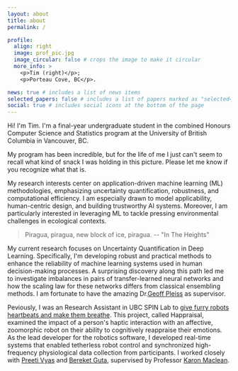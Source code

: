 ```yaml
---
layout: about
title: about
permalink: /

profile:
  align: right
  image: prof_pic.jpg
  image_circular: false # crops the image to make it circular
  more_info: >
    <p>Tim (right)</p>;
    <p>Porteau Cove, BC</p>.

news: true # includes a list of news items
selected_papers: false # includes a list of papers marked as "selected={true}"
social: true # includes social icons at the bottom of the page
---
```


Hi! I'm Tim. I'm a final-year undergraduate student in the combined Honours Computer Science and Statistics program at the University of British Columbia in Vancouver, BC.

My program has been incredible, but for the life of me I just can't seem to recall what kind of snack I was holding in this picture. Please let me know if you recognize what that is.

My research interests center on application-driven machine learning (ML) methodologies, emphasizing uncertainty quantification, robustness, and computational efficiency. I am especially drawn to model applicability, human-centric design, and building trustworthy AI systems. Moreover, I am particularly interested in leveraging ML to tackle pressing environmental challenges in ecological contexts.

> Piragua, piragua, new block of ice, piragua. -- "In The Heights"

My current research focuses on Uncertainty Quantification in Deep Learning. Specifically, I'm developing robust and practical methods to enhance the reliability of machine learning systems used in human decision-making processes. A surprising discovery along this path led me to investigate imbalances in pairs of transfer-learned neural networks and how the scaling law for these networks differs from classical ensembling methods. I am fortunate to have the amazing Dr.[Geoff Pleiss](https://geoffpleiss.com/) as supervisor.

Peviously, I was an Research Assistant in UBC SPIN Lab to [give furry robots heartbeats and make them breathe](https://www.cs.ubc.ca/labs/spin/node/579). This project, called Happraisal, examined the impact of a person's haptic interaction with an affective, zoomorphic robot on their ability to cognitively reappraise their emotions. As the lead developer for the robotics software, I developed real-time systems that enabled tetherless robot control and synchronized high-frequency physiological data collection from participants. I worked closely with [Preeti Vyas](https://www.cs.ubc.ca/~pv/) and [Bereket Guta](https://bguta.github.io/), supervised by Professor [Karon Maclean](https://www.cs.ubc.ca/people/karon-maclean).
